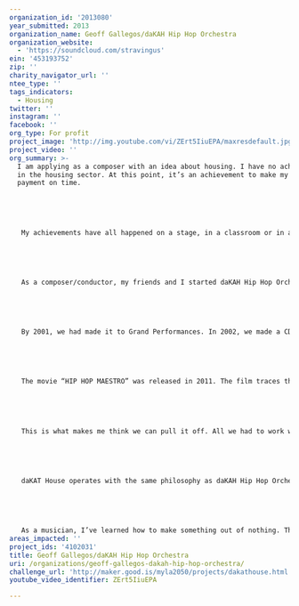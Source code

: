 ```yaml
---
organization_id: '2013080'
year_submitted: 2013
organization_name: Geoff Gallegos/daKAH Hip Hop Orchestra
organization_website:
  - 'https://soundcloud.com/stravingus'
ein: '453193752'
zip: ''
charity_navigator_url: ''
ntee_type: ''
tags_indicators:
  - Housing
twitter: ''
instagram: ''
facebook: ''
org_type: For profit
project_image: 'http://img.youtube.com/vi/ZErt5IiuEPA/maxresdefault.jpg'
project_video: ''
org_summary: >-
  I am applying as a composer with an idea about housing. I have no achievements
  in the housing sector. At this point, it’s an achievement to make my rent
  payment on time. 
   
   
   
   
   
   My achievements have all happened on a stage, in a classroom or in a recording studio.
   
   
   
   
   
   As a composer/conductor, my friends and I started daKAH Hip Hop Orchestra in a nightclub in 1999. We started it with no money.
   
   
   
   
   
   By 2001, we had made it to Grand Performances. In 2002, we made a CD, no record label. In 2004, we were onstage at Disney Concert Hall, San Francisco and in Vegas. In 2005, we were at Hollywood Bowl, South By Southwest, New Orleans during Jazzfest.
   
   
   
   
   
   The movie “HIP HOP MAESTRO” was released in 2011. The film traces this journey from the street to symphony hall. 
   
   
   
   
   
   This is what makes me think we can pull it off. All we had to work with was sheet music, and cats in chairs, learning how to play it. After more than a decade, we’ve built a deep community of musicians in L.A.
   
   
   
   
   
   daKAT House operates with the same philosophy as daKAH Hip Hop Orchestra, upping the stakes by providing a cheap roof over their heads.
   
   
   
   
   
   As a musician, I’ve learned how to make something out of nothing. The times I’ve been entrusted with resources have seen success more often than failure. My strength is knowing my weakness, and finding the right people to execute the task.
areas_impacted: ''
project_ids: '4102031'
title: Geoff Gallegos/daKAH Hip Hop Orchestra
uri: /organizations/geoff-gallegos-dakah-hip-hop-orchestra/
challenge_url: 'http://maker.good.is/myla2050/projects/dakathouse.html'
youtube_video_identifier: ZErt5IiuEPA

---
```

